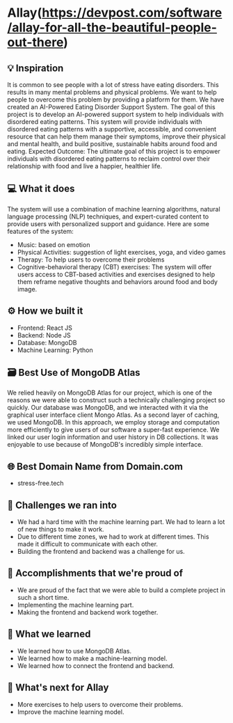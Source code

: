 # Allay(https://devpost.com/software/allay-for-all-the-beautiful-people-out-there)

## 💡 Inspiration

It is common to see people with a lot of stress have eating disorders. This results in many mental problems and physical problems. We want to help people to overcome this problem by providing a platform for them. We have created an AI-Powered Eating Disorder Support System. The goal of this project is to develop an AI-powered support system to help individuals with disordered eating patterns. This system will provide individuals with disordered eating patterns with a supportive, accessible, and convenient resource that can help them manage their symptoms, improve their physical and mental health, and build positive, sustainable habits around food and eating.
Expected Outcome: The ultimate goal of this project is to empower individuals with disordered eating patterns to reclaim control over their relationship with food and live a happier, healthier life.

## 💻 What it does

The system will use a combination of machine learning algorithms, natural language processing (NLP) techniques, and expert-curated content to provide users with personalized support and guidance. Here are some features of the system:
- Music: based on emotion
- Physical Activities: suggestion of light exercises, yoga, and video games 
- Therapy: To help users to overcome their problems
- Cognitive-behavioral therapy (CBT) exercises: The system will offer users access to CBT-based activities and exercises designed to help them reframe negative thoughts and behaviors around food and body image.


## ⚙️ How we built it

- Frontend: React JS
- Backend: Node JS
- Database: MongoDB
- Machine Learning: Python


## 🗃️ Best Use of MongoDB Atlas

We relied heavily on MongoDB Atlas for our project, which is one of the reasons we were able to construct such a technically challenging project so quickly. Our database was MongoDB, and we interacted with it via the graphical user interface client Mongo Atlas. As a second layer of caching, we used MongoDB. In this approach, we employ storage and computation more efficiently to give users of our software a super-fast experience. We linked our user login information and user history in DB collections. It was enjoyable to use because of MongoDB's incredibly simple interface.

## 🌐 Best Domain Name from Domain.com

- stress-free.tech

## 🧠 Challenges we ran into

- We had a hard time with the machine learning part. We had to learn a lot of new things to make it work.
- Due to different time zones, we had to work at different times. This made it difficult to communicate with each other.
- Building the frontend and backend was a challenge for us.

## 🏅 Accomplishments that we're proud of

- We are proud of the fact that we were able to build a complete project in such a short time.
- Implementing the machine learning part.
- Making the frontend and backend work together.

## 📖 What we learned

- We learned how to use MongoDB Atlas.
- We learned how to make a machine-learning model.
- We learned how to connect the frontend and backend.

## 🚀 What's next for Allay

- More exercises to help users to overcome their problems.
- Improve the machine learning model.
